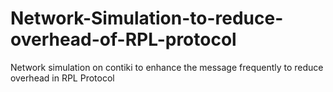 # Network-Simulation-to-reduce-overhead-of-RPL-protocol
Network simulation on contiki to enhance the message frequently to reduce overhead in RPL Protocol
